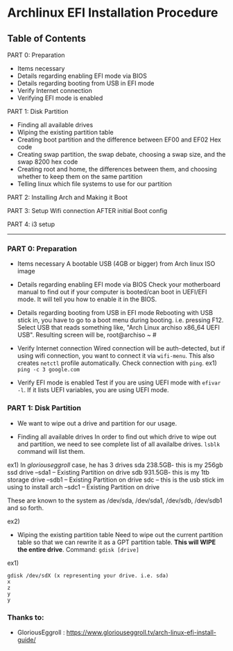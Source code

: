 # Archlinux EFI Installation Procedure

## Table of Contents

PART 0: Preparation

- Items necessary
- Details regarding enabling EFI mode via BIOS
- Details regarding booting from USB in EFI mode
- Verify Internet connection
- Verifying EFI mode is enabled

PART 1: Disk Partition

- Finding all available drives
- Wiping the existing partition table
- Creating boot partition and the difference between EF00 and EF02 Hex code
- Creating swap partition, the swap debate, choosing a swap size, and the swap 8200 hex code
- Creating root and home, the differences between them, and choosing whether to keep them on the same partition
- Telling linux which file systems to use for our partition

PART 2: Installing Arch and Making it Boot

PART 3: Setup Wifi connection AFTER initial Boot config

PART 4: i3 setup


---

### PART 0: Preparation

- Items necessary
A bootable USB (4GB or bigger) from Arch linux ISO image 

- Details regarding enabling EFI mode via BIOS
Check your motherboard manual to find out if your computer is booted/can boot in UEFI/EFI mode. It will tell you how to enable it in the BIOS.

- Details regarding booting from USB in EFI mode
Rebooting with USB stick in, you have to go to a boot menu during booting. i.e. pressing F12. Select USB that reads something like, "Arch Linux archiso x86_64 UEFI USB". Resulting screen will be,
root@archiso ~ #

- Verify Internet connection
Wired connection will be auth-detected, but if using wifi connection, you want to connect it via `wifi-menu`. This also creates `netctl` profile automatically. Check connection with `ping`. 
ex1) `ping -c 3 google.com`

- Verify EFI mode is enabled
Test if you are using UEFI mode with `efivar -l`. If it lists UEFI variables, you are using UEFI mode.


### PART 1: Disk Partition
  * We want to wipe out a drive and partition for our usage.

- Finding all available drives
In order to find out which drive to wipe out and partition, we need to see complete list of all availalbe drives. `lsblk` command will list them.

ex1)
In *gloriouseggroll* case, he has 3 drives
sda 238.5GB- this is my 256gb ssd drive
–sda1 – Existing Partition on drive
sdb 931.5GB- this is my 1tb storage drive
–sdb1 – Existing Partition on drive
sdc – this is the usb stick im using to install arch
–sdc1 – Existing Partition on drive

These are known to the system as /dev/sda, /dev/sda1, /dev/sdb, /dev/sdb1 and so forth.

ex2) 


- Wiping the existing partition table
Need to wipe out the current partition table so that we can rewrite it as a GPT partition table. **This will WIPE the entire drive**. Command: `gdisk [drive]` 

ex1)
```
gdisk /dev/sdX (x representing your drive. i.e. sda)
x
z
y
y
```





### Thanks to:
- GloriousEggroll : https://www.gloriouseggroll.tv/arch-linux-efi-install-guide/
